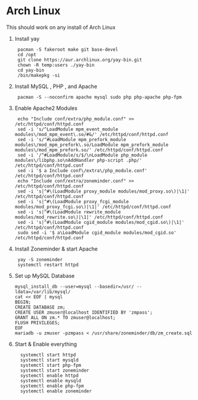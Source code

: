 # Arch Linux

This should work on any install of Arch Linux

1. Install yay


        pacman -S fakeroot make git base-devel
        cd /opt
        git clone https://aur.archlinux.org/yay-bin.git
        chown -R temp:users ./yay-bin
        cd yay-bin
        /bin/makepkg -si

         


2. Install MySQL , PHP , and Apache


        pacman -S --noconfirm apache mysql sudo php php-apache php-fpm


3. Enable Apache2 Modules


        echo "Include conf/extra/php_module.conf" >> /etc/httpd/conf/httpd.conf
        sed -i 's/^LoadModule mpm_event_module modules\/mod_mpm_event\.so/#&/' /etc/httpd/conf/httpd.conf
        sed -i 's/^#LoadModule mpm_prefork_module modules\/mod_mpm_prefork\.so/LoadModule mpm_prefork_module modules\/mod_mpm_prefork.so/' /etc/httpd/conf/httpd.conf
        sed -i '/^#LoadModule/s/$/\nLoadModule php_module modules\/libphp.so\nAddHandler php-script .php/' /etc/httpd/conf/httpd.conf
        sed -i '$ a Include conf\/extra\/php_module.conf' /etc/httpd/conf/httpd.conf
        echo "Include conf/extra/zoneminder.conf" >> /etc/httpd/conf/httpd.conf
        sed -i 's|^#\(LoadModule proxy_module modules/mod_proxy.so\)|\1|' /etc/httpd/conf/httpd.conf
        sed -i 's|^#\(LoadModule proxy_fcgi_module modules/mod_proxy_fcgi.so\)|\1|' /etc/httpd/conf/httpd.conf
        sed -i 's|^#\(LoadModule rewrite_module modules/mod_rewrite.so\)|\1|' /etc/httpd/conf/httpd.conf
        sed -i 's|^#\(LoadModule cgid_module modules/mod_cgid.so\)|\1|' /etc/httpd/conf/httpd.conf
        sudo sed -i '$ a\LoadModule cgid_module modules/mod_cgid.so' /etc/httpd/conf/httpd.conf


4. Install Zoneminder & start Apache 


        yay -S zoneminder
        systemctl restart httpd

5.  Set up MySQL Database

        mysql_install_db --user=mysql --basedir=/usr/ --ldata=/var/lib/mysql/
        cat << EOF | mysql
        BEGIN;
        CREATE DATABASE zm;
        CREATE USER zmuser@localhost IDENTIFIED BY 'zmpass';
        GRANT ALL ON zm.* TO zmuser@localhost;
        FLUSH PRIVILEGES;
        EOF
        mariadb -u zmuser -pzmpass < /usr/share/zoneminder/db/zm_create.sql

6. Start & Enable everything


         systemctl start httpd
         systemctl start mysqld
         systemctl start php-fpm
         systemctl start zoneminder
         systemctl enable httpd
         systemctl enable mysqld
         systemctl enable php-fpm
         systemctl enable zoneminder

